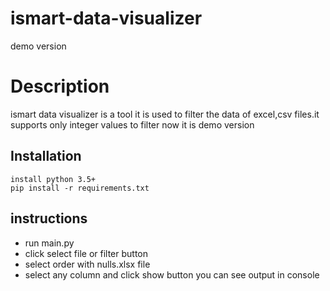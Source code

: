# ismart-data-visualizer
demo version 

# Description
ismart data visualizer is a tool it is used to filter the data of excel,csv files.it supports only integer values to filter now it is demo version

## Installation
```
install python 3.5+
pip install -r requirements.txt
```

## instructions 
- run main.py
- click select file or filter button
- select order with nulls.xlsx file
- select any column and click show button you can see output in console
